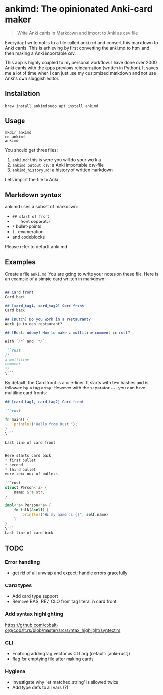 # ankimd: The opinionated Anki-card maker

> Write Anki cards in Markdown and import to Anki as csv file

Everyday I write notes to a file called anki.md and convert this markdown to Anki cards. This is achieving by first converting the anki.md to html and then making a Anki importable csv.

This app is highly coupled to my personal workflow. I have done over 2000 Anki cards with the apps previous reincarnation (written in Python). It saves me a lot of time when I can just use my customized markdown and not use Anki's own sluggish editor. 

## Installation
`brew install ankimd`
`sudo apt install ankimd`


## Usage
```
mkdir ankimd
cd ankimd
ankimd
```
You should get three files:
1. `anki.md`: this is were you will do your work a
2. `ankimd_output.csv`: a Anki importable csv-file
3. `ankimd_history.md`: a history of written markdown

Lets import the file to Anki

## Markdown syntax
ankimd uses a subset of markdown:

* `## start of front`
* `---` front separator
* `*` bullet-points 
* `1.` enumeration
* and codeblocks

Please refer to default anki.md



## Examples


Create a file `anki.md`. You are going to write your notes on these file. Here is an example of a simple card written in markdown:

```markdown

## Card front
Card back 

## [card_tag1, card_tag2] Card front
Card back 

## [Dutch] Do you work in a restaurant?
Werk je in een restaurant?

## [Rust, udemy] How to make a multiline comment in rust?

With `/*` and `*/`:

```rust
/*
a multiline
comment
*/
\```

```


By default, the Card front is a one-liner. It starts with two hashes and is followed by a tag array. However with the separator `---` you can have multiline card fronts:

```markdown
## [card_tag1, card_tag2] Card front 

```rust

fn main() {
    println!("Hello from Rust!"); 
}
\```

Last line of card front
---

Here starts card back
* first bullet
* second 
* third bullet
More text out of bullets

```rust
struct Person<'a> {
    name: &'a str,
}

impl<'a> Person<'a> {
    fn talk(&self) {
        println!("Hi my name is {}", self.name)
    }
}
\```
Last line of card back
```

## TODO


### Error handling
* get rid of all unwrap and expect; handle errors gracefully

### Card types
* Add card type support
* Remove BAS, REV, CLO from tag literal in card front

### Add syntax highlighting
https://github.com/cobalt-org/cobalt.rs/blob/master/src/syntax_highlight/syntect.rs

### CLI
* Enabling adding tag vector as CLI arg (default: [anki-rust])
* flag for emptying file after making cards

### Hygiene
* Investigate why 'let matched_string' is allowed twice
* Add type defs to all vars (?)

